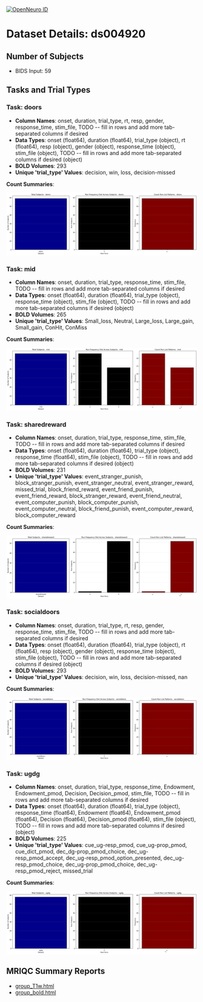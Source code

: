 [![OpenNeuro ID](https://img.shields.io/badge/OpenNeuro_Dataset-ds004920-blue?style=for-the-badge)](https://openneuro.org/datasets/ds004920)

# Dataset Details: ds004920

## Number of Subjects
- BIDS Input: 59

## Tasks and Trial Types
### Task: doors
- **Column Names**: onset, duration, trial_type, rt, resp, gender, response_time, stim_file, TODO -- fill in rows and add more tab-separated columns if desired
- **Data Types**: onset (float64), duration (float64), trial_type (object), rt (float64), resp (object), gender (object), response_time (object), stim_file (object), TODO -- fill in rows and add more tab-separated columns if desired (object)
- **BOLD Volumes**: 293
- **Unique 'trial_type' Values**: decision, win, loss, decision-missed

**Count Summaries**:

![doors doors_summary.png](basics_out/doors_summary.png)
### Task: mid
- **Column Names**: onset, duration, trial_type, response_time, stim_file, TODO -- fill in rows and add more tab-separated columns if desired
- **Data Types**: onset (float64), duration (float64), trial_type (object), response_time (object), stim_file (object), TODO -- fill in rows and add more tab-separated columns if desired (object)
- **BOLD Volumes**: 265
- **Unique 'trial_type' Values**: Small_loss, Neutral, Large_loss, Large_gain, Small_gain, ConHit, ConMiss

**Count Summaries**:

![mid mid_summary.png](basics_out/mid_summary.png)
### Task: sharedreward
- **Column Names**: onset, duration, trial_type, response_time, stim_file, TODO -- fill in rows and add more tab-separated columns if desired
- **Data Types**: onset (float64), duration (float64), trial_type (object), response_time (float64), stim_file (object), TODO -- fill in rows and add more tab-separated columns if desired (object)
- **BOLD Volumes**: 231
- **Unique 'trial_type' Values**: event_stranger_punish, block_stranger_punish, event_stranger_neutral, event_stranger_reward, missed_trial, block_friend_reward, event_friend_punish, event_friend_reward, block_stranger_reward, event_friend_neutral, event_computer_punish, block_computer_punish, event_computer_neutral, block_friend_punish, event_computer_reward, block_computer_reward

**Count Summaries**:

![sharedreward sharedreward_summary.png](basics_out/sharedreward_summary.png)
### Task: socialdoors
- **Column Names**: onset, duration, trial_type, rt, resp, gender, response_time, stim_file, TODO -- fill in rows and add more tab-separated columns if desired
- **Data Types**: onset (float64), duration (float64), trial_type (object), rt (float64), resp (object), gender (object), response_time (object), stim_file (object), TODO -- fill in rows and add more tab-separated columns if desired (object)
- **BOLD Volumes**: 293
- **Unique 'trial_type' Values**: decision, win, loss, decision-missed, nan

**Count Summaries**:

![socialdoors socialdoors_summary.png](basics_out/socialdoors_summary.png)
### Task: ugdg
- **Column Names**: onset, duration, trial_type, response_time, Endowment, Endowment_pmod, Decision, Decision_pmod, stim_file, TODO -- fill in rows and add more tab-separated columns if desired
- **Data Types**: onset (float64), duration (float64), trial_type (object), response_time (float64), Endowment (float64), Endowment_pmod (float64), Decision (float64), Decision_pmod (float64), stim_file (object), TODO -- fill in rows and add more tab-separated columns if desired (object)
- **BOLD Volumes**: 225
- **Unique 'trial_type' Values**: cue_ug-resp_pmod, cue_ug-prop_pmod, cue_dict_pmod, dec_dg-prop_pmod_choice, dec_ug-resp_pmod_accept, dec_ug-resp_pmod_option_presented, dec_ug-resp_pmod_choice, dec_ug-prop_pmod_choice, dec_ug-resp_pmod_reject, missed_trial

**Count Summaries**:

![ugdg ugdg_summary.png](basics_out/ugdg_summary.png)

## MRIQC Summary Reports
- [group_T1w.html](https://htmlpreview.github.io/?https://github.com/demidenm/openneuro_glmfitlins/blob/main/statsmodel_specs/ds004920/mriqc_summary/group_T1w.html)
- [group_bold.html](https://htmlpreview.github.io/?https://github.com/demidenm/openneuro_glmfitlins/blob/main/statsmodel_specs/ds004920/mriqc_summary/group_bold.html)
